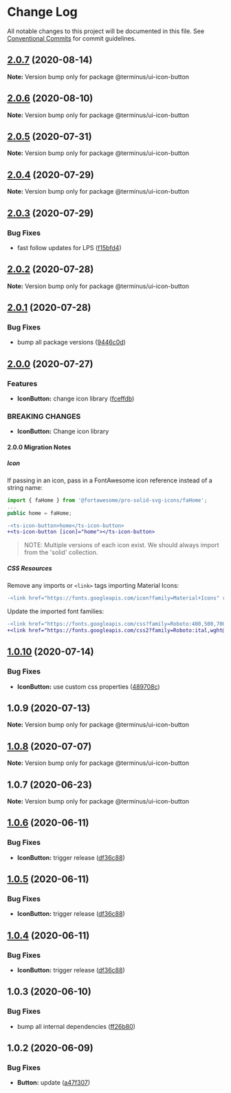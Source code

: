 # Change Log

All notable changes to this project will be documented in this file.
See [Conventional Commits](https://conventionalcommits.org) for commit guidelines.

## [2.0.7](https://github.com/GetTerminus/terminus-oss/compare/@terminus/ui-icon-button@2.0.6...@terminus/ui-icon-button@2.0.7) (2020-08-14)

**Note:** Version bump only for package @terminus/ui-icon-button





## [2.0.6](https://github.com/GetTerminus/terminus-oss/compare/@terminus/ui-icon-button@2.0.5...@terminus/ui-icon-button@2.0.6) (2020-08-10)

**Note:** Version bump only for package @terminus/ui-icon-button

## [2.0.5](https://github.com/GetTerminus/terminus-oss/compare/@terminus/ui-icon-button@2.0.4...@terminus/ui-icon-button@2.0.5) (2020-07-31)

**Note:** Version bump only for package @terminus/ui-icon-button

## [2.0.4](https://github.com/GetTerminus/terminus-oss/compare/@terminus/ui-icon-button@2.0.3...@terminus/ui-icon-button@2.0.4) (2020-07-29)

**Note:** Version bump only for package @terminus/ui-icon-button

## [2.0.3](https://github.com/GetTerminus/terminus-oss/compare/@terminus/ui-icon-button@2.0.2...@terminus/ui-icon-button@2.0.3) (2020-07-29)

### Bug Fixes

* fast follow updates for LPS ([f15bfd4](https://github.com/GetTerminus/terminus-oss/commit/f15bfd4fa088da2fea76e9964c664bad8844e740))

## [2.0.2](https://github.com/GetTerminus/terminus-oss/compare/@terminus/ui-icon-button@2.0.1...@terminus/ui-icon-button@2.0.2) (2020-07-28)

**Note:** Version bump only for package @terminus/ui-icon-button

## [2.0.1](https://github.com/GetTerminus/terminus-oss/compare/@terminus/ui-icon-button@2.0.0...@terminus/ui-icon-button@2.0.1) (2020-07-28)

### Bug Fixes

* bump all package versions ([9446c0d](https://github.com/GetTerminus/terminus-oss/commit/9446c0d5cde3bd693cfba7cabbfd2db443a47b00))

## [2.0.0](https://github.com/GetTerminus/terminus-oss/compare/@terminus/ui-icon-button@1.0.10...@terminus/ui-icon-button@2.0.0) (2020-07-27)

### Features

* **IconButton:** change icon library ([fceffdb](https://github.com/GetTerminus/terminus-oss/commit/fceffdb3ac1d610c6c130443a93a5e05a64b76d1))

### BREAKING CHANGES

* **IconButton:** Change icon library

#### 2.0.0 Migration Notes

##### Icon

If passing in an icon, pass in a FontAwesome icon reference instead of a string name:

```typescript
import { faHome } from '@fortawesome/pro-solid-svg-icons/faHome';
...
public home = faHome;
```

```diff
-<ts-icon-button>home</ts-icon-button>
+<ts-icon-button [icon]="home"></ts-icon-button>
```

> NOTE: Multiple versions of each icon exist. We should always import from the 'solid' collection.

##### CSS Resources

Remove any imports or `<link>` tags importing Material Icons:

```diff
-<link href="https://fonts.googleapis.com/icon?family=Material+Icons" rel="stylesheet">
```

Update the imported font families:

```diff
-<link href="https://fonts.googleapis.com/css?family=Roboto:400,500,700" rel="stylesheet">
+<link href="https://fonts.googleapis.com/css2?family=Roboto:ital,wght@0,400;0,500;0,700;1,400&display=swap" rel="stylesheet">
```

## [1.0.10](https://github.com/GetTerminus/terminus-oss/compare/@terminus/ui-icon-button@1.0.9...@terminus/ui-icon-button@1.0.10) (2020-07-14)

### Bug Fixes

* **IconButton:** use custom css properties ([489708c](https://github.com/GetTerminus/terminus-oss/commit/489708c6f438753fe31a266da30858cf9fac2dd9))

## 1.0.9 (2020-07-13)

**Note:** Version bump only for package @terminus/ui-icon-button

## [1.0.8](https://github.com/GetTerminus/terminus-oss/compare/@terminus/ui-icon-button@1.0.7...@terminus/ui-icon-button@1.0.8) (2020-07-07)

**Note:** Version bump only for package @terminus/ui-icon-button

## 1.0.7 (2020-06-23)

**Note:** Version bump only for package @terminus/ui-icon-button

## [1.0.6](https://github.com/GetTerminus/terminus-oss/compare/@terminus/ui-icon-button@1.0.3...@terminus/ui-icon-button@1.0.6) (2020-06-11)

### Bug Fixes

* **IconButton:** trigger release ([df36c88](https://github.com/GetTerminus/terminus-oss/commit/df36c881501ef0c514aa1772a267b34cb378d6fe))

## [1.0.5](https://github.com/GetTerminus/terminus-oss/compare/@terminus/ui-icon-button@1.0.3...@terminus/ui-icon-button@1.0.5) (2020-06-11)

### Bug Fixes

* **IconButton:** trigger release ([df36c88](https://github.com/GetTerminus/terminus-oss/commit/df36c881501ef0c514aa1772a267b34cb378d6fe))

## [1.0.4](https://github.com/GetTerminus/terminus-oss/compare/@terminus/ui-icon-button@1.0.3...@terminus/ui-icon-button@1.0.4) (2020-06-11)

### Bug Fixes

* **IconButton:** trigger release ([df36c88](https://github.com/GetTerminus/terminus-oss/commit/df36c881501ef0c514aa1772a267b34cb378d6fe))

## 1.0.3 (2020-06-10)

### Bug Fixes

* bump all internal dependencies ([ff26b80](https://github.com/GetTerminus/terminus-oss/commit/ff26b806bb599401f006996be5b567a378e68ef3))

## 1.0.2 (2020-06-09)

### Bug Fixes

* **Button:** update ([a47f307](https://github.com/GetTerminus/terminus-oss/commit/a47f30757b9216d6ee76788c117e76eacf5289e5))
